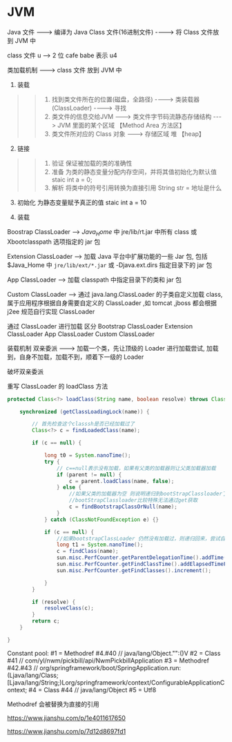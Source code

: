 # JVM

Java 文件  ---> 编译为 Java Class 文件(16进制文件) ----> 将 Class 文件放到 JVM 中

 class 文件 u --> 2 位     cafe babe 表示 u4


 类加载机制  ---> class 文件 放到 JVM 中

 1. 装载
 >>1. 找到类文件所在的位置(磁盘，全路径)  ----> 类装载器(ClassLoader) ----> 寻找
 >>2. 类文件的信息交给JVM  ---> 类文件字节码流静态存储结构 ---> JVM 里面的某个区域 【Method Area 方法区】 
 >>3. 类文件所对应的 Class 对象 ---> 存储区域 堆 【heap】

 2. 链接
 >>1. 验证 保证被加载的类的准确性
 >>2. 准备 为类的静态变量分配内存空间，并将其值初始化为默认值 staic int a = 0;
 >>3. 解析 将类中的符号引用转换为直接引用  String str = 地址是什么

 3. 初始化 为静态变量赋予真正的值 staic int a = 10



1. 装载


Boostrap ClassLoader --> $Java_Home$ 中 jre/lib/rt.jar 中所有 class 或 Xbootclasspath 选项指定的 jar 包

Extension ClassLoader --> 加载 Java 平台中扩展功能的一些 Jar 包, 包括 $Java_Home 中 `jre/lib/ext/*.jar` 或 -Djava.ext.dirs 指定目录下的 jar 包


App ClassLoader --> 加载 classpath 中指定目录下的类和 jar 包

Custom ClassLoader --> 通过 java.lang.ClassLoader 的子类自定义加载 class, 属于应用程序根据自身需要自定义的 ClassLoader ,如 tomcat ,jboss 都会根据 j2ee 规范自行实现 ClassLoader

通过 ClassLoader 进行加载
区分  Bootstrap ClassLoader   Extension ClassLoader   App ClassLoader   Custom ClassLoader 

装载机制
双亲委派  ---> 加载一个类，先让顶级的 Loader 进行加载尝试, 加载到，自身不加载，加载不到，顺着下一级的 Loader

破坏双亲委派

重写 ClassLoader 的 loadClass 方法

```java
protected Class<?> loadClass(String name, boolean resolve) throws ClassNotFoundException {

	synchronized (getClassLoadingLock(name)) {

		// 首先检查这个classsh是否已经加载过了
		Class<?> c = findLoadedClass(name);

		if (c == null) {

			long t0 = System.nanoTime();
            try {
                // c==null表示没有加载，如果有父类的加载器则让父类加载器加载
                if (parent != null) {
                    c = parent.loadClass(name, false);
                } else {
                    //如果父类的加载器为空 则说明递归到bootStrapClassloader了
                    //bootStrapClassloader比较特殊无法通过get获取
                    c = findBootstrapClassOrNull(name);
                }
            } catch (ClassNotFoundException e) {}

            if (c == null) {
            	//如果bootstrapClassLoader 仍然没有加载过，则递归回来，尝试自己去加载class
                long t1 = System.nanoTime();
                c = findClass(name);
                sun.misc.PerfCounter.getParentDelegationTime().addTime(t1 - t0);
                sun.misc.PerfCounter.getFindClassTime().addElapsedTimeFrom(t1);
                sun.misc.PerfCounter.getFindClasses().increment();

            }
		}

		if (resolve) {
	        resolveClass(c);
	    }
	    return c;
	}

}
```


Constant pool:
   #1 = Methodref          #4.#40         // java/lang/Object."<init>":()V
   #2 = Class              #41            // com/yl/nwm/pickbill/api/NwmPickbillApplication
   #3 = Methodref          #42.#43        // org/springframework/boot/SpringApplication.run:(Ljava/lang/Class;[Ljava/lang/String;)Lorg/springframework/context/ConfigurableApplicationContext;
   #4 = Class              #44            // java/lang/Object
   #5 = Utf8               <init>
	
	
Methodref 会被替换为直接的引用


https://www.jianshu.com/p/1e4011617650

https://www.jianshu.com/p/7d12d8697fd1
